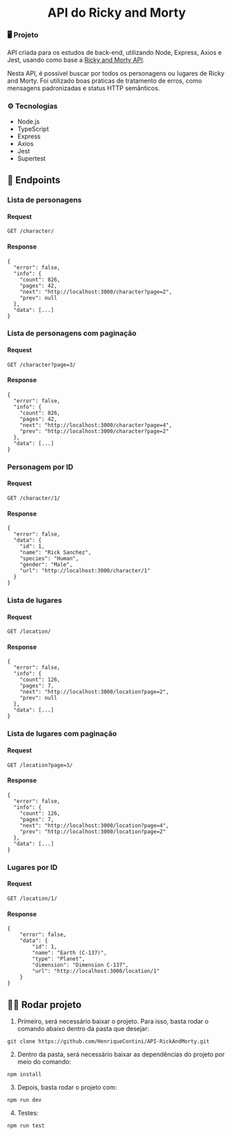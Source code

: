 <h1 align="center">API do Ricky and Morty</h1>

### 🖥️ Projeto

API criada para os estudos de back-end, utilizando Node, Express, Axios e Jest, usando como base a <a href="https://rickandmortyapi.com/documentation/">Ricky and Morty API</a>.

Nesta API, é possível buscar por todos os personagens ou lugares de Ricky and Morty. Foi utilizado boas práticas de tratamento de erros, como mensagens padronizadas e status HTTP semânticos.

### ⚙️ Tecnologias

- Node.js
- TypeScript
- Express
- Axios
- Jest
- Supertest

## 🏴󠁶󠁵󠁭󠁡󠁰󠁿 Endpoints

### Lista de personagens

#### Request
`GET /character/`
#### Response
```
{
  "error": false,
  "info": {
    "count": 826,
    "pages": 42,
    "next": "http://localhost:3000/character?page=2",
    "prev": null
  },
  "data": [...]
}
```
### Lista de personagens com paginação

#### Request
`GET /character?page=3/`
#### Response
```
{
  "error": false,
  "info": {
    "count": 826,
    "pages": 42,
    "next": "http://localhost:3000/character?page=4",
    "prev": "http://localhost:3000/character?page=2"
  },
  "data": [...]
}

```

### Personagem por ID

#### Request
`GET /character/1/`
#### Response
```
{
  "error": false,
  "data": {
    "id": 1,
    "name": "Rick Sanchez",
    "species": "Human",
    "gender": "Male",
    "url": "http://localhost:3000/character/1"
  }
}

```

### Lista de lugares

#### Request
`GET /location/`
#### Response
```
{
  "error": false,
  "info": {
    "count": 126,
    "pages": 7,
    "next": "http://localhost:3000/location?page=2",
    "prev": null
  },
  "data": [...]
}
```
### Lista de lugares com paginação

#### Request
`GET /location?page=3/`
#### Response
```
{
  "error": false,
  "info": {
    "count": 126,
    "pages": 7,
    "next": "http://localhost:3000/location?page=4",
    "prev": "http://localhost:3000/location?page=2"
  },
  "data": [...]
}

```

### Lugares por ID

#### Request
`GET /location/1/`
#### Response
```
{
	"error": false,
	"data": {
		"id": 1,
		"name": "Earth (C-137)",
		"type": "Planet",
		"dimension": "Dimension C-137",
		"url": "http://localhost:3000/location/1"
	}
}

```


## 🏃‍♂️ Rodar projeto

1. Primeiro, será necessário baixar o projeto. Para isso, basta rodar o comando abaixo dentro da pasta que desejar:

```
git clone https://github.com/HenriqueContini/API-RickAndMorty.git
```

2. Dentro da pasta, será necessário baixar as dependências do projeto por meio do comando:

```
npm install
```

3. Depois, basta rodar o projeto com:

```
npm run dev
```

4. Testes:

```
npm run test
```
